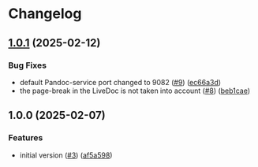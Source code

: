 # Changelog

## [1.0.1](https://github.com/SchweizerischeBundesbahnen/ch.sbb.polarion.extension.docx-exporter/compare/v1.0.0...v1.0.1) (2025-02-12)


### Bug Fixes

* default Pandoc-service port changed to 9082 ([#9](https://github.com/SchweizerischeBundesbahnen/ch.sbb.polarion.extension.docx-exporter/issues/9)) ([ec66a3d](https://github.com/SchweizerischeBundesbahnen/ch.sbb.polarion.extension.docx-exporter/commit/ec66a3dc7513ac58820663325308ce4f0d12e47a))
* the page-break in the LiveDoc is not taken into account ([#8](https://github.com/SchweizerischeBundesbahnen/ch.sbb.polarion.extension.docx-exporter/issues/8)) ([beb1cae](https://github.com/SchweizerischeBundesbahnen/ch.sbb.polarion.extension.docx-exporter/commit/beb1cae671ce3d0950d48d7979a5025318cbb37f))

## 1.0.0 (2025-02-07)


### Features

* initial version ([#3](https://github.com/SchweizerischeBundesbahnen/ch.sbb.polarion.extension.docx-exporter/issues/3)) ([af5a598](https://github.com/SchweizerischeBundesbahnen/ch.sbb.polarion.extension.docx-exporter/commit/af5a598be16e4b492d810263eaaf1b36a717fd37))
